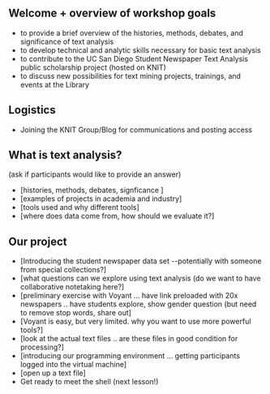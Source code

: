 ## Welcome + overview of workshop goals 

* to provide a brief overview of the histories, methods, debates, and significance of text analysis 
* to develop technical and analytic skills necessary for basic text analysis
* to contribute to the UC San Diego Student Newspaper Text Analysis public scholarship project (hosted on KNIT)
* to discuss new possibilities for text mining projects, trainings, and events at the Library

## Logistics

* Joining the KNIT Group/Blog for communications and posting access

## What is text analysis? 

(ask if participants would like to provide an answer) 

* [histories, methods, debates, signficance ]
* [examples of projects in academia and industry]
* [tools used and why different tools]
* [where does data come from, how should we evaluate it?]

## Our project 

* [Introducing the student newspaper data set --potentially with someone from special collections?]
* [what questions can we explore using text analysis (do we want to have collaborative notetaking here?]
* [preliminary exercise with Voyant ... have link preloaded with 20x newspapers .. have students explore, show gender question (but need to remove stop words, share out]
* [Voyant is easy, but very limited. why you want to use more powerful tools?] 
* [look at the actual text files .. are these files in good condition for processing?]
* [introducing our programming environment ... getting participants logged into the virtual machine] 
* [open up a text file]
* Get ready to meet the shell (next lesson!) 
